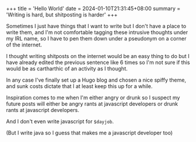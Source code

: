 +++
title = 'Hello World'
date = 2024-01-10T21:31:45+08:00
summary = 'Writing is hard, but shitposting is harder'
+++

Sometimes I just have things that I want to write but I don't have a place to
write them, and I'm not comfortable tagging these intrusive thoughts under my
IRL name, so I have to pen them down under a pseudonym on a corner of the internet.

I thought writing shitposts on the internet would be an easy thing to do but I have
already edited the previous sentence like 6 times so I'm not sure if this would be
as cartharthic of an activity as I thought.

In any case I've finally set up a Hugo blog and chosen a nice spiffy theme, and
sunk costs dictate that I at least keep this up for a while.

Inspiration comes to me when I'm either angry or drunk so I suspect my future posts
will either be angry rants at javascript developers or drunk rants at javascript
developers.

And I don't even write javascript for `$dayjob`.

(But I write java so I guess that makes me a javascript developer too)
